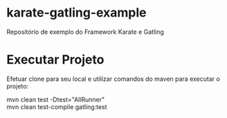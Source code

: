# karate-gatling-example
Repositório de exemplo do Framework Karate e Gatling

# Executar Projeto
Efetuar clone para seu local e utilizar comandos do maven para executar o projeto:

mvn clean test -Dtest="AllRunner"  
mvn clean test-compile gatling:test
